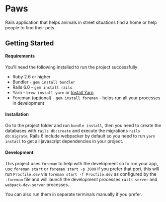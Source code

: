 # Paws

Rails application that helps animals in street situations find a home or help people to find their pets.

## Getting Started

#### Requirements

You'll need the following installed to run the project successfully:

* Ruby 2.6 or higher
* Bundler - `gem install bundler`
* Rails 6.0 - `gem install rails`
* Yarn - `brew install yarn` or [Install Yarn](https://yarnpkg.com/en/docs/install)
* Foreman (optional) - `gem install foreman` - helps run all your
  processes in development

#### Installation

Go to the project folder and run `bundle install`, then you need to create the databases with `rails db:create` and execute the migrations `rails db:migrate`, Rails 6 include webpacker by default so you need to run `yarn install` to get all javascript dependencies in your project.

#### Development

This project uses `foreman` to help with the development so to run your app, use `foreman start` or `foreman start -p 3000` if you prefer that port, this will run `Procfile.dev` via `foreman start -f Procfile.dev` as configured by the `.foreman` file and will launch the development processes `rails server` and `webpack-dev-server` processes.

You can also run them in separate terminals manually if you prefer.

